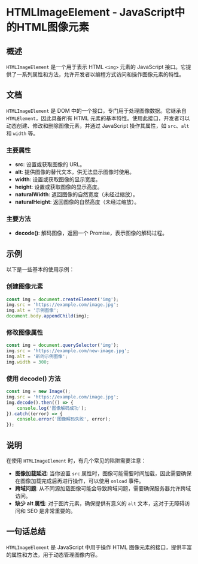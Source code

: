 <!--
Meta Description: # HTMLImageElement - JavaScript中的HTML图像元素 ## 概述 `HTMLImageElement` 是一个用于表示 HTML `<img>` 元素的 JavaScript 接口。它提供了一系列属性和方法，允许开发者以编程方式访问和操作图像元素的特性。 ## 文档 `...
Meta Keywords: img, javascript, src, alt, htmlimageelement
-->

# HTMLImageElement - JavaScript中的HTML图像元素

## 概述
`HTMLImageElement` 是一个用于表示 HTML `<img>` 元素的 JavaScript 接口。它提供了一系列属性和方法，允许开发者以编程方式访问和操作图像元素的特性。

## 文档
`HTMLImageElement` 是 DOM 中的一个接口，专门用于处理图像数据。它继承自 `HTMLElement`，因此具备所有 HTML 元素的基本特性。使用此接口，开发者可以动态创建、修改和删除图像元素，并通过 JavaScript 操作其属性，如 `src`、`alt` 和 `width` 等。

### 主要属性
- **src**: 设置或获取图像的 URL。
- **alt**: 提供图像的替代文本，供无法显示图像时使用。
- **width**: 设置或获取图像的显示宽度。
- **height**: 设置或获取图像的显示高度。
- **naturalWidth**: 返回图像的自然宽度（未经过缩放）。
- **naturalHeight**: 返回图像的自然高度（未经过缩放）。

### 主要方法
- **decode()**: 解码图像，返回一个 Promise，表示图像的解码过程。

## 示例
以下是一些基本的使用示例：

### 创建图像元素
```javascript
const img = document.createElement('img');
img.src = 'https://example.com/image.jpg';
img.alt = '示例图像';
document.body.appendChild(img);
```

### 修改图像属性
```javascript
const img = document.querySelector('img');
img.src = 'https://example.com/new-image.jpg';
img.alt = '新的示例图像';
img.width = 300;
```

### 使用 decode() 方法
```javascript
const img = new Image();
img.src = 'https://example.com/image.jpg';
img.decode().then(() => {
    console.log('图像解码成功');
}).catch((error) => {
    console.error('图像解码失败', error);
});
```

## 说明
在使用 `HTMLImageElement` 时，有几个常见的陷阱需要注意：
- **图像加载延迟**: 当你设置 `src` 属性时，图像可能需要时间加载，因此需要确保在图像加载完成后再进行操作，可以使用 `onload` 事件。
- **跨域问题**: 从不同源加载图像可能会导致跨域问题，需要确保服务器允许跨域访问。
- **缺少 alt 属性**: 对于图片元素，确保提供有意义的 `alt` 文本，这对于无障碍访问和 SEO 是非常重要的。

## 一句话总结
`HTMLImageElement` 是 JavaScript 中用于操作 HTML 图像元素的接口，提供丰富的属性和方法，用于动态管理图像内容。